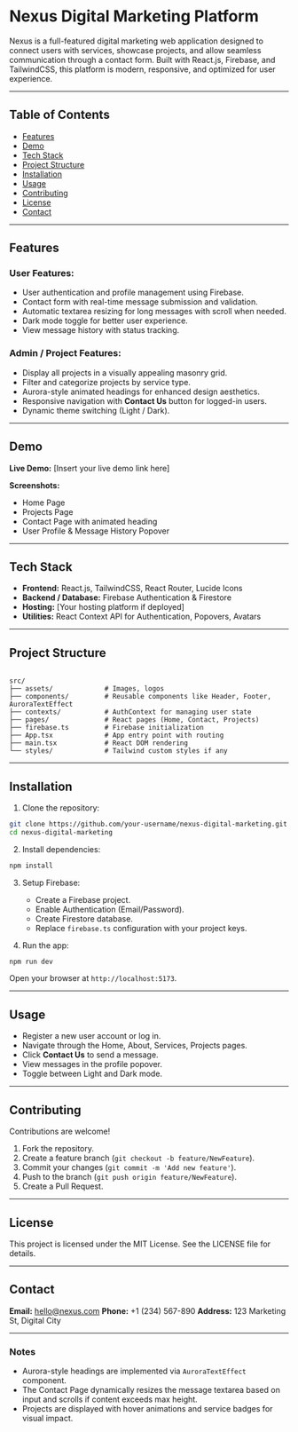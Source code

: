 # Nexus Digital Marketing Platform

Nexus is a full-featured digital marketing web application designed to connect users with services, showcase projects, and allow seamless communication through a contact form. Built with React.js, Firebase, and TailwindCSS, this platform is modern, responsive, and optimized for user experience.

---

## Table of Contents

- [Features](#features)
- [Demo](#demo)
- [Tech Stack](#tech-stack)
- [Project Structure](#project-structure)
- [Installation](#installation)
- [Usage](#usage)
- [Contributing](#contributing)
- [License](#license)
- [Contact](#contact)

---

## Features

### User Features:

- User authentication and profile management using Firebase.
- Contact form with real-time message submission and validation.
- Automatic textarea resizing for long messages with scroll when needed.
- Dark mode toggle for better user experience.
- View message history with status tracking.

### Admin / Project Features:

- Display all projects in a visually appealing masonry grid.
- Filter and categorize projects by service type.
- Aurora-style animated headings for enhanced design aesthetics.
- Responsive navigation with **Contact Us** button for logged-in users.
- Dynamic theme switching (Light / Dark).

---

## Demo

**Live Demo:** [Insert your live demo link here]

**Screenshots:**

- Home Page
- Projects Page
- Contact Page with animated heading
- User Profile & Message History Popover

---

## Tech Stack

- **Frontend:** React.js, TailwindCSS, React Router, Lucide Icons
- **Backend / Database:** Firebase Authentication & Firestore
- **Hosting:** [Your hosting platform if deployed]
- **Utilities:** React Context API for Authentication, Popovers, Avatars

---

## Project Structure

```

src/
├── assets/             # Images, logos
├── components/         # Reusable components like Header, Footer, AuroraTextEffect
├── contexts/           # AuthContext for managing user state
├── pages/              # React pages (Home, Contact, Projects)
├── firebase.ts         # Firebase initialization
├── App.tsx             # App entry point with routing
├── main.tsx            # React DOM rendering
└── styles/             # Tailwind custom styles if any

```

---

## Installation

1. Clone the repository:

```bash
git clone https://github.com/your-username/nexus-digital-marketing.git
cd nexus-digital-marketing
```

2. Install dependencies:

```bash
npm install
```

3. Setup Firebase:

   - Create a Firebase project.
   - Enable Authentication (Email/Password).
   - Create Firestore database.
   - Replace `firebase.ts` configuration with your project keys.

4. Run the app:

```bash
npm run dev
```

Open your browser at `http://localhost:5173`.

---

## Usage

- Register a new user account or log in.
- Navigate through the Home, About, Services, Projects pages.
- Click **Contact Us** to send a message.
- View messages in the profile popover.
- Toggle between Light and Dark mode.

---

## Contributing

Contributions are welcome!

1. Fork the repository.
2. Create a feature branch (`git checkout -b feature/NewFeature`).
3. Commit your changes (`git commit -m 'Add new feature'`).
4. Push to the branch (`git push origin feature/NewFeature`).
5. Create a Pull Request.

---

## License

This project is licensed under the MIT License. See the LICENSE file for details.

---

## Contact

**Email:** [hello@nexus.com](mailto:hello@nexus.com)
**Phone:** +1 (234) 567-890
**Address:** 123 Marketing St, Digital City

---

### Notes

- Aurora-style headings are implemented via `AuroraTextEffect` component.
- The Contact Page dynamically resizes the message textarea based on input and scrolls if content exceeds max height.
- Projects are displayed with hover animations and service badges for visual impact.

```

```
